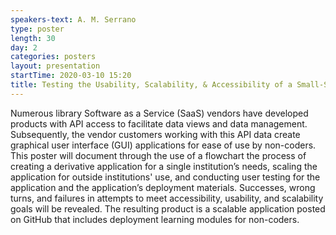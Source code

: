 ```yaml
---
speakers-text: A. M. Serrano
type: poster
length: 30
day: 2
categories: posters
layout: presentation
startTime: 2020-03-10 15:20
title: Testing the Usability, Scalability, & Accessibility of a Small-Scale Application 
---
```

Numerous library Software as a Service (SaaS) vendors have developed products with API access to facilitate data views and data management. Subsequently, the vendor customers working with this API data create graphical user interface (GUI) applications for ease of use by non-coders. This poster will document through the use of a flowchart the process of creating a derivative application for a single institution’s needs, scaling the application for outside institutions' use, and conducting user testing for the application and the application’s deployment materials. Successes, wrong turns, and failures in attempts to meet accessibility, usability, and scalability goals will be revealed. The resulting product is a scalable application posted on GitHub that includes deployment learning modules for non-coders. 